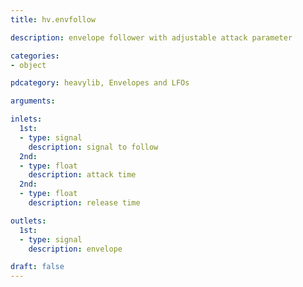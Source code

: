 ```yaml
---
title: hv.envfollow

description: envelope follower with adjustable attack parameter

categories:
- object

pdcategory: heavylib, Envelopes and LFOs

arguments:

inlets:
  1st:
  - type: signal
    description: signal to follow
  2nd:
  - type: float
    description: attack time
  2nd:
  - type: float
    description: release time

outlets:
  1st:
  - type: signal
    description: envelope

draft: false
---
```


